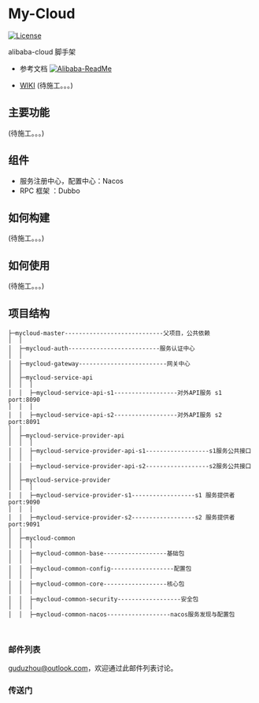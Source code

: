 # My-Cloud  

[![License](https://img.shields.io/badge/license-Apache%202-4EB1BA.svg)](https://www.apache.org/licenses/LICENSE-2.0.html)

alibaba-cloud 脚手架
*  参考文档  [![Alibaba-ReadMe](https://img.shields.io/badge/alibaba--cloud-README-brightgreen)](https://github.com/alibaba/spring-cloud-alibaba/blob/master/README-zh.md)

*  [WIKI](#) (待施工。。。)

## 主要功能

 (待施工。。。)

## 组件

* 服务注册中心，配置中心：Nacos
* RPC 框架 ：Dubbo


## 如何构建

 (待施工。。。)

## 如何使用

(待施工。。。)

## 项目结构

```
├─mycloud-master----------------------------父项目，公共依赖
│  │
│  ├─mycloud-auth--------------------------服务认证中心
│  │
│  ├─mycloud-gateway-------------------------网关中心
│  │
│  ├─mycloud-service-api
│  │  │
│  │  ├─mycloud-service-api-s1------------------对外API服务 s1  port:8090
│  │  │
│  │  ├─mycloud-service-api-s2------------------对外API服务 s2  port:8091
│  │
│  ├─mycloud-service-provider-api
│  │  │
│  │  ├─mycloud-service-provider-api-s1------------------s1服务公共接口
│  │  │
│  │  ├─mycloud-service-provider-api-s2------------------s2服务公共接口
│  │
│  ├─mycloud-service-provider
│  │  │
│  │  ├─mycloud-service-provider-s1------------------s1 服务提供者 port:9090
│  │  │
│  │  ├─mycloud-service-provider-s2------------------s2 服务提供者 port:9091
│  │
│  ├─mycloud-common
│  │  │
│  │  ├─mycloud-common-base------------------基础包
│  │  │
│  │  ├─mycloud-common-config------------------配置包
│  │  │
│  │  ├─mycloud-common-core------------------核心包
│  │  │
│  │  ├─mycloud-common-security------------------安全包
│  │  │
│  │  ├─mycloud-common-nacos------------------nacos服务发现与配置包



```



### 邮件列表

guduzhou@outlook.com，欢迎通过此邮件列表讨论。

### 传送门
